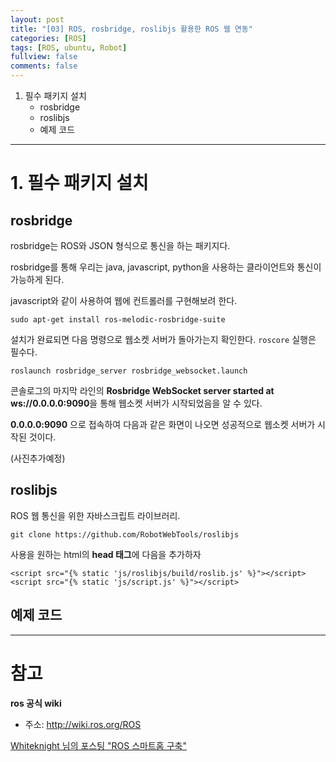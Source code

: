 ```yaml
---
layout: post
title: "[03] ROS, rosbridge, roslibjs 활용한 ROS 웹 연동"
categories: [ROS]
tags: [ROS, ubuntu, Robot]
fullview: false
comments: false
---
```


1. 필수 패키지 설치
    + rosbridge
    + roslibjs
    + 예제 코드

---

# 1. 필수 패키지 설치

## rosbridge

rosbridge는 ROS와 JSON 형식으로 통신을 하는 패키지다.

rosbridge를 통해 우리는 java, javascript, python을 사용하는 클라이언트와 통신이 가능하게 된다.

javascript와 같이 사용하여 웹에 컨트롤러를 구현해보려 한다.

```
sudo apt-get install ros-melodic-rosbridge-suite
```

설치가 완료되면 다음 명령으로 웹소켓 서버가 돌아가는지 확인한다. `roscore` 실행은 필수다.

```
roslaunch rosbridge_server rosbridge_websocket.launch
```

콘솔로그의 마지막 라인의 **Rosbridge WebSocket server started at ws://0.0.0.0:9090**을 통해 웹소켓 서버가 시작되었음을 알 수 있다.

**0.0.0.0:9090** 으로 접속하여 다음과 같은 화면이 나오면 성공적으로 웹소켓 서버가 시작된 것이다.

(사진추가예정)

## roslibjs

ROS 웹 통신을 위한 자바스크립트 라이브러리.

```
git clone https://github.com/RobotWebTools/roslibjs
```

사용을 원하는 html의 **head 태그**에 다음을 추가하자

```
<script src="{% static 'js/roslibjs/build/roslib.js' %}"></script>
<script src="{% static 'js/script.js' %}"></script>
```

## 예제 코드

---

# 참고

**ros 공식 wiki**

- 주소: <http://wiki.ros.org/ROS>

[Whiteknight 님의 포스팅 "ROS 스마트홈 구축"](https://whiteknight3672.tistory.com/245)